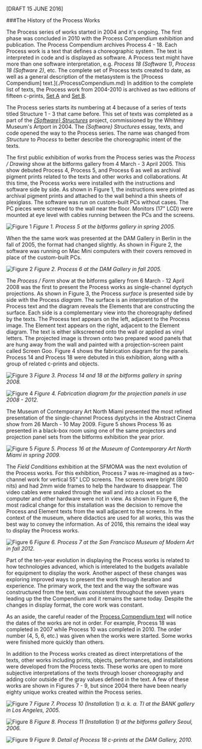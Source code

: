 [DRAFT 15 JUNE 2016]

###The History of the Process Works

The Process series of works started in 2004 and it's ongoing. The first phase was concluded in 2010 with the Process Compendium exhibition and publication. The Process Compendium archives Process 4 - 18. Each Process work is a text that defines a choreographic system. The text is interpreted in code and is displayed as software. A Process text might have more than one software interpretation, e.g. _Process 18 (Software 1)_, _Process 18 (Software 2)_, etc. The complete set of Process texts created to date, as well as a general description of the metasystem is the [Process Compendium] text.](./ProcessCompendium.md) In addition to the complete list of texts, the Process work from 2004-2010 is archived as two editions of fifteen c-prints, [Set A](http://reas.com/compendium_a_p/) and [Set B](http://reas.com/compendium_b_p/). 

The Process series starts its numbering at 4 because of a series of texts titled Structure 1 - 3 that came before. This set of texts was completed as a part of the [_{Software} Structures_](http://artport.whitney.org/commissions/softwarestructures/) project, commissioned by the Whitney Museum's Artport in 2004. The _{Software} Structures_ essay, texts, and code opened the way to the Process series. The name was changed from _Structure_ to _Process_ to better describe the choreographic intent of the texts. 

The first public exhibition of works from the Process series was the _Process / Drawing_ show at the bitforms gallery from 4 March - 3 April 2005. This show debuted Process 4, Process 5, and Process 6 as well as archival pigment prints related to the texts and other works and collaborations. At this time, the Process works were installed with the instructions and software side by side. As shown in Figure 1, the instructions were printed as archival pigment prints and attached to the wall behind a thin sheets of plexiglass. The software was run on custom-built PCs without cases. The PC pieces were screwed to the wall near the floor. Monitors (17" LCD) were mounted at eye level with cables running between the PCs and the screens.

![Figure 1](https://github.com/REAS/studio/blob/master/images/process-history/2005-bitforms.jpg "Figure 1")
_Figure 1. Process 5 at the bitforms gallery in spring 2005._

When the the same work was presented at the DAM Gallery in Berlin in the fall of 2005, the format had changed slightly. As shown in Figure 2, the software was running on Mac Mini computers with their covers removed in place of the custom-built PCs. 

![Figure 2](https://github.com/REAS/studio/blob/master/images/process-history/2005-DAM.jpg "Figure 2")
_Figure 2. Process 6 at the DAM Gallery in fall 2005._

The _Process / Form_ show at the bitforms gallery from 6 March - 12 April 2008 was the first to present the Process works as single-channel dyptych projections. As shown in Figure 3, the Process _surface_ is presented side by side with the Process _diagram_. The surface is an interpretation of the Process text and the diagram reveals the Elements that are constructing the surface. Each side is a complementary view into the choreography defined by the texts. The Process text appears on the left, adjacent to the Process image. The Element text appears on the right, adjacent to the Element diagram. The text is either silkscreened onto the wall or applied as vinyl letters. The projected image is thrown onto two prepared wood panels that are hung away from the wall and painted with a projection-screen paint called Screen Goo. Figure 4 shows the fabrication diagram for the panels. Process 14 and Process 18 were debuted in this exhibition, along with a group of related c-prints and objects. 

![Figure 3](https://github.com/REAS/studio/blob/master/images/process-history/2008-bitforms.jpg "Figure 3")
_Figure 3. Process 14 and 18 at the bitforms gallery in spring 2008._

![Figure 4](https://github.com/REAS/studio/blob/master/images/process-history/2008-panels.png "Figure 4")
_Figure 4. Fabrication diagram for the projection panels in use 2008 - 2012._

The Museum of Contemporary Art North Miami presented the most refined presentation of the single-channel Process dyptychs in the Abstract Cinema show from 26 March - 10 May 2009. Figure 5 shows Process 16 as presented in a black-box room using one of the same projectors and projection panel sets from the bitforms exhibition the year prior. 

![Figure 5](https://github.com/REAS/studio/blob/master/images/process-history/2009-miami.jpg "Figure 5")
_Figure 5. Process 16 at the Museum of Contemporary Art North Miami in spring 2009._

The _Field Conditions_ exhibition at the SFMOMA was the next evolution of the Process works. For this exhibition, Process 7 was re-imagined as a two-channel work for vertical 55" LCD screens. The screens were bright (800 nits) and had 2mm wide frames to help the hardware to disappear. The video cables were snaked through the wall and into a closet so the computer and other hardware were not in view. As shown in Figure 6, the most radical change for this installation was the decision to remove the Process and Element texts from the wall adjacent to the screens. In the context of the museum, where didactics are used for all works, this was the best way to convey the information. As of 2016, this remains the ideal way to display the Process works.

![Figure 6](https://github.com/REAS/studio/blob/master/images/process-history/2012-sfmoma.jpg "Figure 6")
_Figure 6. Process 7 at the San Francisco Museum of Modern Art in fall 2012._

Part of the ten-year evolution in displaying the Process works is related to how technologies advanced, which is interelated to the budgets available for equipment to display the work. Another aspect of these changes was exploring improved ways to present the work through iteration and experience. The primary work, the text and the way the software was constructured from the text, was consistent throughout the seven years leading up the the Compendium and it remains the same today. Despite the changes in display format, the core work was constant.

As an aside, the careful reader of the [Process Compendium text](./ProcessCompendium.md) will notice the dates of the works are not in order. For example, Process 18 was completed in 2007 while Process 10 was completed in 2010. The order number (4, 5, 6, etc.) was given when the works were started. Some works were finished more quickly than others.

In addition to the Process works created as direct interpretations of the texts, other works including prints, objects, performances, and installations were developed from the Process texts. These works are open to more subjective interpretations of the texts through looser choreography and adding color outside of the gray values defined in the text. A few of these works are shown in Figures 7 - 9, but since 2004 there have been nearly eighty unique works created within the Process series.

![Figure 7](https://github.com/REAS/studio/blob/master/images/process-history/2005-bank.jpg "Figure 7")
_Figure 7. Process 10 (Installation 1) a. k. a. TI at the BANK gallery in Los Angeles, 2005._

![Figure 8](https://github.com/REAS/studio/blob/master/images/process-history/2006-seoul.jpg "Figure 8")
_Figure 8. Process 11 (Installation 1) at the bitforms gallery Seoul, 2006._

![Figure 9](https://github.com/REAS/studio/blob/master/images/process-history/2010-DAM.jpg "Figure 9")
_Figure 9. Detail of Process 18 c-prints at the DAM Gallery, 2010._


